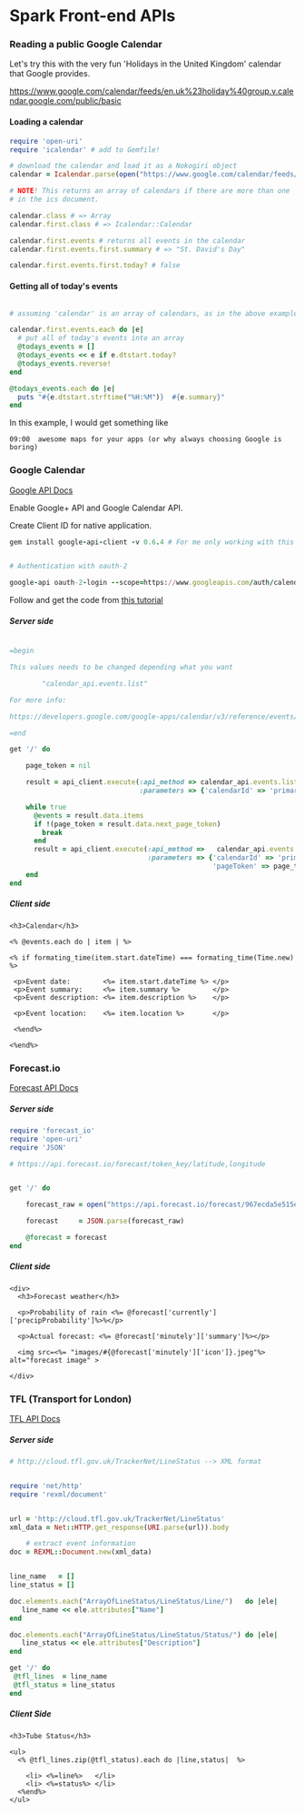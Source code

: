 # Spark Front-end APIs

### Reading a public Google Calendar

Let's try this with the very fun 'Holidays in the United Kingdom' calendar that Google provides.

https://www.google.com/calendar/feeds/en.uk%23holiday%40group.v.calendar.google.com/public/basic

#### Loading a calendar

```ruby
require 'open-uri'
require 'icalendar' # add to Gemfile!

# download the calendar and load it as a Nokogiri object
calendar = Icalendar.parse(open("https://www.google.com/calendar/feeds/en.uk%23holiday%40group.v.calendar.google.com/public/basic"))

# NOTE! This returns an array of calendars if there are more than one
# in the ics document. 

calendar.class # => Array
calendar.first.class # => Icalendar::Calendar

calendar.first.events # returns all events in the calendar
calendar.first.events.first.summary # => "St. David's Day"

calendar.first.events.first.today? # false
```

#### Getting all of today's events

```ruby

# assuming 'calendar' is an array of calendars, as in the above example

calendar.first.events.each do |e|
  # put all of today's events into an array
  @todays_events = []
  @todays_events << e if e.dtstart.today?
  @todays_events.reverse!
end

@todays_events.each do |e|
  puts "#{e.dtstart.strftime("%H:%M")}  #{e.summary}"
end
```

In this example, I would get something like

`09:00  awesome maps for your apps (or why always choosing Google is boring)`

### Google Calendar

[Google API Docs](https://developers.google.com/google-apps/calendar/)

Enable Google+ API and Google Calendar API.

Create Client ID for native application.

```ruby
gem install google-api-client -v 0.6.4 # For me only working with this version


# Authentication with oauth-2

google-api oauth-2-login --scope=https://www.googleapis.com/auth/calendar --client-id=CLIENT_ID --client-secret=CLIENT_SECRET
```

Follow and get the code from [this tutorial](https://github.com/google/google-api-ruby-client-samples/tree/master/calendar) 

##### Server side

```ruby

=begin

This values needs to be changed depending what you want 

		"calendar_api.events.list"

For more info:

https://developers.google.com/google-apps/calendar/v3/reference/events/instances 

=end

get '/' do

	page_token = nil

	result = api_client.execute(:api_method => calendar_api.events.list,
	                            :parameters => {'calendarId' => 'primary'})

	while true
	  @events = result.data.items
	  if !(page_token = result.data.next_page_token)
	    break
	  end
	  result = api_client.execute(:api_method =>   calendar_api.events.list,
	                              :parameters => {'calendarId' => 'primary',
	                                              'pageToken' => page_token})
	end
end
```


##### Client side

```erb
<h3>Calendar</h3>

<% @events.each do | item | %>

<% if formating_time(item.start.dateTime) === formating_time(Time.new) %>
  
 <p>Event date:        <%= item.start.dateTime %> </p>
 <p>Event summary:     <%= item.summary %>        </p>
 <p>Event description: <%= item.description %>    </p>
 
 <p>Event location:    <%= item.location %>       </p>

 <%end%>

<%end%>

```


### Forecast.io

[Forecast API Docs](https://developer.forecast.io/docs/v2)


##### Server side

```ruby
require 'forecast_io'
require 'open-uri'
require 'JSON'

# https://api.forecast.io/forecast/token_key/latitude,longitude


get '/' do

	forecast_raw = open("https://api.forecast.io/forecast/967ecda5e515e3a4ce315e508/51.5231,-0.0871").read   

	forecast     = JSON.parse(forecast_raw)

	@forecast = forecast
end
```

##### Client side

```erb
<div>
  <h3>Forecast weather</h3>

  <p>Probability of rain <%= @forecast['currently']['precipProbability']%>%</p>
  
  <p>Actual forecast: <%= @forecast['minutely']['summary']%></p>
  
  <img src=<%= "images/#{@forecast['minutely']['icon']}.jpeg"%> alt="forecast image" > 

</div>
```


### TFL (Transport for London)

[TFL API Docs](http://www.tfl.gov.uk/info-for/open-data-users/)

##### Server side

```ruby
# http://cloud.tfl.gov.uk/TrackerNet/LineStatus --> XML format


require 'net/http'
require 'rexml/document'


url = 'http://cloud.tfl.gov.uk/TrackerNet/LineStatus'
xml_data = Net::HTTP.get_response(URI.parse(url)).body

	# extract event information
doc = REXML::Document.new(xml_data)


line_name   = []
line_status = []

doc.elements.each("ArrayOfLineStatus/LineStatus/Line/")   do |ele|
   line_name << ele.attributes["Name"]
end

doc.elements.each("ArrayOfLineStatus/LineStatus/Status/") do |ele|
   line_status << ele.attributes["Description"]
end

get '/' do
 @tfl_lines  = line_name  
 @tfl_status = line_status
end
```

##### Client Side

```erb
<h3>Tube Status</h3>

<ul>
  <% @tfl_lines.zip(@tfl_status).each do |line,status|  %>
    
    <li> <%=line%>   </li>
    <li> <%=status%> </li>
  <%end%>
</ul>
```

